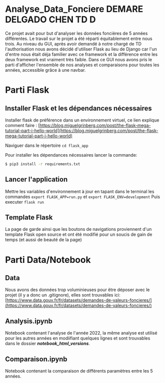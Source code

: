 # Analyse_Data_Fonciere DEMARE DELGADO CHEN TD D
Ce projet avait pour but d'analyser les données foncières de 5 années différentes. Le travail sur le projet a été réparti équitablement entre nous trois. Au niveau du GUI, après avoir demandé à notre chargé de TD l'authorisation nous avons décidé d'utiliser Flask au lieu de Django car l'un d'entre nous était déja familier avec ce framework et la différence entre les deux framework est vraiment très faible. Dans ce GUI nous avons pris le parti d'afficher l'ensemble de nos analyses et comparaisons pour toutes les années, accessible grâce à une navbar.
# Parti Flask
## Installer Flask et les dépendances nécessaires  
Installer flask de préférence dans un environnement virtuel, ce lien explique comment faire : [https://blog.miguelgrinberg.com/post/the-flask-mega-tutorial-part-i-hello-world](https://blog.miguelgrinberg.com/post/the-flask-mega-tutorial-part-i-hello-world)  

Naviguer dans le répertoire ``` cd flask_app ```

Pour installer les dépendances nécessaires lancer la commande:

```bash 
$ pip3 install -r requirements.txt
```

## Lancer l'application 
Mettre les variables d'environnement à jour en tapant dans le terminal les commandes ```export FLASK_APP=run.py``` et ```export FLASK_ENV=development```
Puis executer ```flask run```

## Template Flask
La page de garde ainsi que les boutons de navigations proviennent d'un template Flask open source et ont été modifié pour un soucis de gain de temps (et aussi de beauté de la page)

# Parti Data/Notebook

## Data
Nous avons des données trop voluminieuses pour être déposer avec le projet (il y a donc un .gitignore), elles sont trouvables ici: [https://www.data.gouv.fr/fr/datasets/demandes-de-valeurs-foncieres/](https://www.data.gouv.fr/fr/datasets/demandes-de-valeurs-foncieres/)

## Analysis.ipynb
Notebook contenant l'analyse de l'année 2022, la même analyse est utilisé pour les autres années en modiifiant quelques lignes et sont trouvables dans le dossier ***notebook_html_versions***.

## Comparaison.ipynb
Notebook contenant la comparaison de différents paramètres entre les 5 années.

